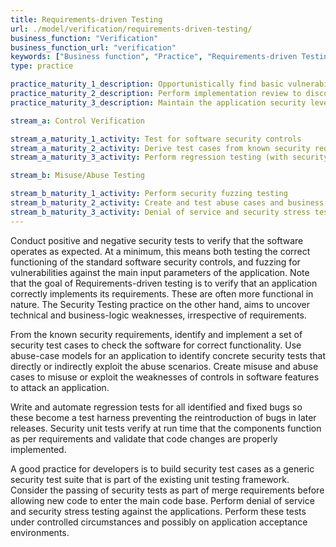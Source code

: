 ```yaml
---
title: Requirements-driven Testing
url: ./model/verification/requirements-driven-testing/
business_function: "Verification"
business_function_url: "verification"
keywords: ["Business function", "Practice", "Requirements-driven Testing"]
type: practice

practice_maturity_1_description: Opportunistically find basic vulnerabilities and other security issues.
practice_maturity_2_description: Perform implementation review to discover application-specific risks against the security requirements.
practice_maturity_3_description: Maintain the application security level after bug fixes, changes or during maintenance.

stream_a: Control Verification

stream_a_maturity_1_activity: Test for software security controls
stream_a_maturity_2_activity: Derive test cases from known security requirements
stream_a_maturity_3_activity: Perform regression testing (with security unit tests)

stream_b: Misuse/Abuse Testing

stream_b_maturity_1_activity: Perform security fuzzing testing
stream_b_maturity_2_activity: Create and test abuse cases and business logic flaw test
stream_b_maturity_3_activity: Denial of service and security stress testing
---
```


Conduct positive and negative security tests to verify that the software operates as expected. At a minimum, this means both testing the correct functioning of the standard software security controls, and fuzzing for vulnerabilities against the main input parameters of the application. Note that the goal of Requirements-driven testing is to verify that an application correctly implements its requirements. These are often more functional in nature. The Security Testing practice on the other hand, aims to uncover technical and business-logic weaknesses, irrespective of requirements.

From the known security requirements, identify and implement a set of security test cases to check the software for correct functionality. Use abuse-case models for an application to identify concrete security tests that directly or indirectly exploit the abuse scenarios. Create misuse and abuse cases to misuse or exploit the weaknesses of controls in software features to attack an application.

Write and automate regression tests for all identified and fixed bugs so these become a test harness preventing the reintroduction of bugs in later releases. Security unit tests verify at run time that the components function as per requirements and validate that code changes are properly implemented.

A good practice for developers is to build security test cases as a generic security test suite that is part of the existing unit testing framework. Consider the passing of security tests as part of merge requirements before allowing new code to enter the main code base. Perform denial of service and security stress testing against the applications. Perform these tests under controlled circumstances and possibly on application acceptance environments.

